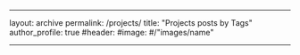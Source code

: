 ___
layout: archive
permalink: /projects/
title: "Projects posts by Tags" 
author_profile: true
#header: 
    #image: #/"images/name"
___


